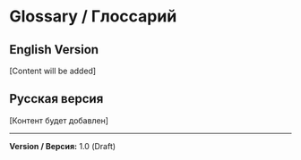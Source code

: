 # Glossary / Глоссарий

## English Version
[Content will be added]

## Русская версия
[Контент будет добавлен]

---
**Version / Версия:** 1.0 (Draft)
